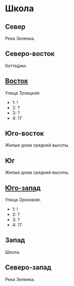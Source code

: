 # Школа

## Север

Река Зеленка.

## Северо-восток

Коттеджи.

## [Восток](./540075.md)

Улица *Троицкая*.

* 1:    !
* 2:    ?
* 3:    ?
* 4:    17

## Юго-восток

Жилые дома средней высоты.

## Юг

Жилые дома средней высоты.

## [Юго-запад](./530080.md)

Улица *Ореховая*.

* 1:    !
* 2:    ?
* 3:    ?
* 4:    17

## Запад

Школа.

## Северо-запад

Река Зеленка.

